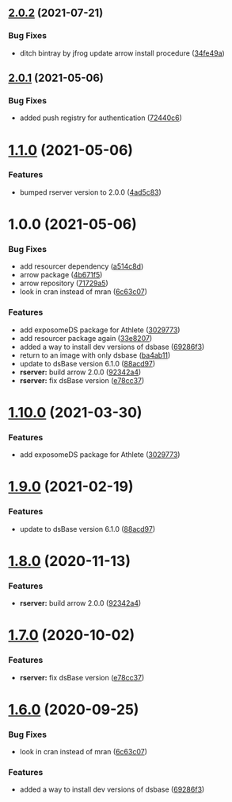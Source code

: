 ## [2.0.2](https://github.com/molgenis/molgenis-ops-docker/compare/@molgenis/rserver-v2.0.1...@molgenis/rserver-v2.0.2) (2021-07-21)


### Bug Fixes

* ditch bintray by jfrog update arrow install procedure ([34fe49a](https://github.com/molgenis/molgenis-ops-docker/commit/34fe49a4444fbae15db02f28c8828e362d8ef495))

## [2.0.1](https://github.com/molgenis/molgenis-ops-docker/compare/@molgenis/rserver-v2.0.0...@molgenis/rserver-v2.0.1) (2021-05-06)


### Bug Fixes

* added push registry for authentication ([72440c6](https://github.com/molgenis/molgenis-ops-docker/commit/72440c6f68963cd9d46c322d0b14ca47149ed29d))

# [1.1.0](https://github.com/molgenis/molgenis-ops-docker/compare/@molgenis/rserver-v1.0.0...@molgenis/rserver-v1.1.0) (2021-05-06)


### Features

* bumped rserver version to 2.0.0 ([4ad5c83](https://github.com/molgenis/molgenis-ops-docker/commit/4ad5c83d8e0890e8846aa0ab6a8aa37957c591e7))

# 1.0.0 (2021-05-06)


### Bug Fixes

* add resourcer dependency ([a514c8d](https://github.com/molgenis/molgenis-ops-docker/commit/a514c8d0fc7c04f6b10c11e7b1baf80cd18308b8))
* arrow package ([4b671f5](https://github.com/molgenis/molgenis-ops-docker/commit/4b671f5d132fd6aa35798959c708eed37913105f))
* arrow repository ([71729a5](https://github.com/molgenis/molgenis-ops-docker/commit/71729a52a3e047e75b7aebd14f1a94eea4cc2452))
* look in cran instead of mran ([6c63c07](https://github.com/molgenis/molgenis-ops-docker/commit/6c63c0727e9add750da2e3cdbc17f0871f809fa1))


### Features

* add exposomeDS package for Athlete ([3029773](https://github.com/molgenis/molgenis-ops-docker/commit/3029773f538eddae1c9ae4a656f2171903d77293))
* add resourcer package again ([33e8207](https://github.com/molgenis/molgenis-ops-docker/commit/33e8207f2e42616b25e594257ed17c5e0ea3fdcc))
* added a way to install dev versions of dsbase ([69286f3](https://github.com/molgenis/molgenis-ops-docker/commit/69286f31389fcbeef3aad4755913e87074a70c9f))
* return to an image with only dsbase ([ba4ab11](https://github.com/molgenis/molgenis-ops-docker/commit/ba4ab11ac19b3765ed8176f8c0d844db922f6326))
* update to dsBase version 6.1.0 ([88acd97](https://github.com/molgenis/molgenis-ops-docker/commit/88acd97b2fc795ab82806ef070df366190337b4d))
* **rserver:** build arrow 2.0.0 ([92342a4](https://github.com/molgenis/molgenis-ops-docker/commit/92342a4b623b24269d6c94b0eb6b9a30ad94d668))
* **rserver:** fix dsBase version ([e78cc37](https://github.com/molgenis/molgenis-ops-docker/commit/e78cc37826f5e1cbcfac821089582212a497622c))

# [1.10.0](https://github.com/molgenis/molgenis-ops-docker/compare/@molgenis/ds-60-rserver-363-v1.9.0...@molgenis/ds-60-rserver-363-v1.10.0) (2021-03-30)


### Features

* add exposomeDS package for Athlete ([3029773](https://github.com/molgenis/molgenis-ops-docker/commit/3029773f538eddae1c9ae4a656f2171903d77293))

# [1.9.0](https://github.com/molgenis/molgenis-ops-docker/compare/@molgenis/ds-60-rserver-363-v1.8.0...@molgenis/ds-60-rserver-363-v1.9.0) (2021-02-19)


### Features

* update to dsBase version 6.1.0 ([88acd97](https://github.com/molgenis/molgenis-ops-docker/commit/88acd97b2fc795ab82806ef070df366190337b4d))

# [1.8.0](https://github.com/molgenis/molgenis-ops-docker/compare/@molgenis/ds-60-rserver-363-v1.7.0...@molgenis/ds-60-rserver-363-v1.8.0) (2020-11-13)


### Features

* **rserver:** build arrow 2.0.0 ([92342a4](https://github.com/molgenis/molgenis-ops-docker/commit/92342a4b623b24269d6c94b0eb6b9a30ad94d668))

# [1.7.0](https://github.com/molgenis/molgenis-ops-docker/compare/@molgenis/ds-60-rserver-363-v1.6.0...@molgenis/ds-60-rserver-363-v1.7.0) (2020-10-02)


### Features

* **rserver:** fix dsBase version ([e78cc37](https://github.com/molgenis/molgenis-ops-docker/commit/e78cc37826f5e1cbcfac821089582212a497622c))

# [1.6.0](https://github.com/molgenis/molgenis-ops-docker/compare/@molgenis/ds-60-rserver-363-v1.5.0...@molgenis/ds-60-rserver-363-v1.6.0) (2020-09-25)


### Bug Fixes

* look in cran instead of mran ([6c63c07](https://github.com/molgenis/molgenis-ops-docker/commit/6c63c0727e9add750da2e3cdbc17f0871f809fa1))


### Features

* added a way to install dev versions of dsbase ([69286f3](https://github.com/molgenis/molgenis-ops-docker/commit/69286f31389fcbeef3aad4755913e87074a70c9f))
